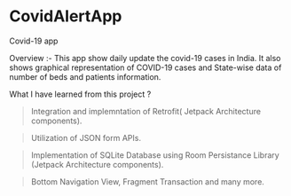 # CovidAlertApp
Covid-19 app

Overview :-
            This app show daily update the covid-19 cases in India. 
            It also shows graphical representation of COVID-19 cases and State-wise data of number of beds and patients information.
          
What I have learned from this project ?

> Integration and implemntation of Retrofit( Jetpack Architecture components).

> Utilization of JSON form APIs.

> Implementation of SQLite Database using Room Persistance Library (Jetpack Architecture components).

> Bottom Navigation View, Fragment Transaction and many more.
            
            

        
